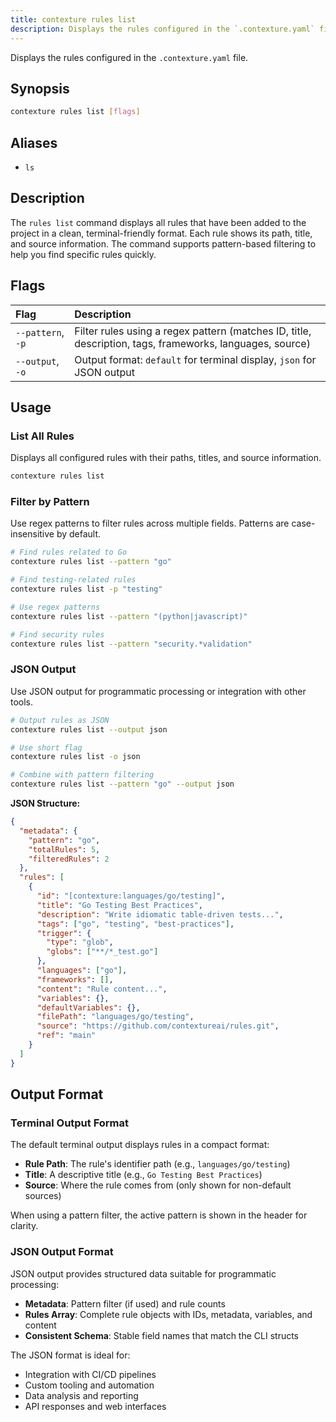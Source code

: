 ```yaml
---
title: contexture rules list
description: Displays the rules configured in the `.contexture.yaml` file.
---
```

Displays the rules configured in the `.contexture.yaml` file.

## Synopsis

```bash
contexture rules list [flags]
```

## Aliases

-   `ls`

## Description

The `rules list` command displays all rules that have been added to the project in a clean, terminal-friendly format. Each rule shows its path, title, and source information. The command supports pattern-based filtering to help you find specific rules quickly.

## Flags

| Flag          | Description                                                                  |
| :------------ | :--------------------------------------------------------------------------- |
| `--pattern`, `-p` | Filter rules using a regex pattern (matches ID, title, description, tags, frameworks, languages, source) |
| `--output`, `-o` | Output format: `default` for terminal display, `json` for JSON output |

## Usage

### List All Rules

Displays all configured rules with their paths, titles, and source information.

```bash
contexture rules list
```

### Filter by Pattern

Use regex patterns to filter rules across multiple fields. Patterns are case-insensitive by default.

```bash
# Find rules related to Go
contexture rules list --pattern "go"

# Find testing-related rules
contexture rules list -p "testing"

# Use regex patterns
contexture rules list --pattern "(python|javascript)"

# Find security rules
contexture rules list --pattern "security.*validation"
```

### JSON Output

Use JSON output for programmatic processing or integration with other tools.

```bash
# Output rules as JSON
contexture rules list --output json

# Use short flag
contexture rules list -o json

# Combine with pattern filtering
contexture rules list --pattern "go" --output json
```

**JSON Structure:**
```json
{
  "metadata": {
    "pattern": "go",
    "totalRules": 5,
    "filteredRules": 2
  },
  "rules": [
    {
      "id": "[contexture:languages/go/testing]",
      "title": "Go Testing Best Practices",
      "description": "Write idiomatic table-driven tests...",
      "tags": ["go", "testing", "best-practices"],
      "trigger": {
        "type": "glob",
        "globs": ["**/*_test.go"]
      },
      "languages": ["go"],
      "frameworks": [],
      "content": "Rule content...",
      "variables": {},
      "defaultVariables": {},
      "filePath": "languages/go/testing",
      "source": "https://github.com/contextureai/rules.git",
      "ref": "main"
    }
  ]
}
```

## Output Format

### Terminal Output Format

The default terminal output displays rules in a compact format:
- **Rule Path**: The rule's identifier path (e.g., `languages/go/testing`)
- **Title**: A descriptive title (e.g., `Go Testing Best Practices`)
- **Source**: Where the rule comes from (only shown for non-default sources)

When using a pattern filter, the active pattern is shown in the header for clarity.

### JSON Output Format  

JSON output provides structured data suitable for programmatic processing:
- **Metadata**: Pattern filter (if used) and rule counts
- **Rules Array**: Complete rule objects with IDs, metadata, variables, and content
- **Consistent Schema**: Stable field names that match the CLI structs

The JSON format is ideal for:
- Integration with CI/CD pipelines  
- Custom tooling and automation
- Data analysis and reporting
- API responses and web interfaces
